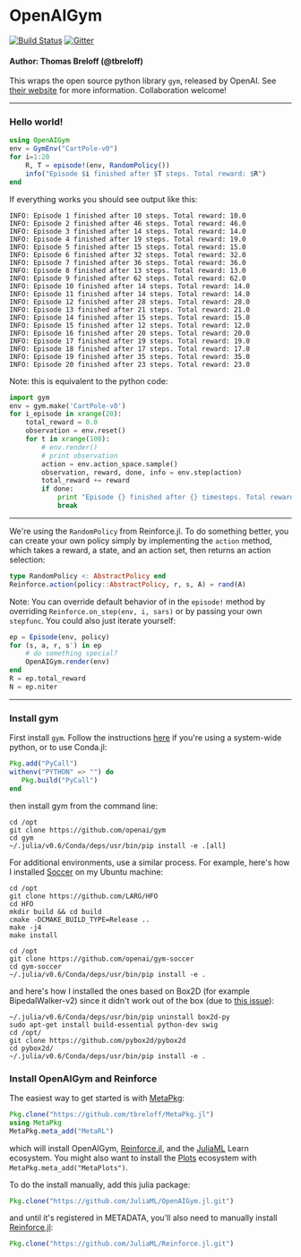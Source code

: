 # OpenAIGym

[![Build Status](https://travis-ci.org/JuliaML/OpenAIGym.jl.svg?branch=master)](https://travis-ci.org/JuliaML/OpenAIGym.jl) [![Gitter](https://badges.gitter.im/reinforcejl/Lobby.svg)](https://gitter.im/reinforcejl/Lobby?utm_source=badge&utm_medium=badge&utm_campaign=pr-badge)

#### Author: Thomas Breloff (@tbreloff)

This wraps the open source python library `gym`, released by OpenAI.  See [their website](https://gym.openai.com/) for more information.  Collaboration welcome!

---

### Hello world!

```julia
using OpenAIGym
env = GymEnv("CartPole-v0")
for i=1:20
    R, T = episode!(env, RandomPolicy())
    info("Episode $i finished after $T steps. Total reward: $R")
end
```

If everything works you should see output like this:

```
INFO: Episode 1 finished after 10 steps. Total reward: 10.0
INFO: Episode 2 finished after 46 steps. Total reward: 46.0
INFO: Episode 3 finished after 14 steps. Total reward: 14.0
INFO: Episode 4 finished after 19 steps. Total reward: 19.0
INFO: Episode 5 finished after 15 steps. Total reward: 15.0
INFO: Episode 6 finished after 32 steps. Total reward: 32.0
INFO: Episode 7 finished after 36 steps. Total reward: 36.0
INFO: Episode 8 finished after 13 steps. Total reward: 13.0
INFO: Episode 9 finished after 62 steps. Total reward: 62.0
INFO: Episode 10 finished after 14 steps. Total reward: 14.0
INFO: Episode 11 finished after 14 steps. Total reward: 14.0
INFO: Episode 12 finished after 28 steps. Total reward: 28.0
INFO: Episode 13 finished after 21 steps. Total reward: 21.0
INFO: Episode 14 finished after 15 steps. Total reward: 15.0
INFO: Episode 15 finished after 12 steps. Total reward: 12.0
INFO: Episode 16 finished after 20 steps. Total reward: 20.0
INFO: Episode 17 finished after 19 steps. Total reward: 19.0
INFO: Episode 18 finished after 17 steps. Total reward: 17.0
INFO: Episode 19 finished after 35 steps. Total reward: 35.0
INFO: Episode 20 finished after 23 steps. Total reward: 23.0
```


Note: this is equivalent to the python code:

```python
import gym
env = gym.make('CartPole-v0')
for i_episode in xrange(20):
    total_reward = 0.0
    observation = env.reset()
    for t in xrange(100):
        # env.render()
        # print observation
        action = env.action_space.sample()
        observation, reward, done, info = env.step(action)
        total_reward += reward
        if done:
            print "Episode {} finished after {} timesteps. Total reward: {}".format(i_episode, t+1, total_reward)
            break
```


---

We're using the `RandomPolicy` from Reinforce.jl.  To do something better, you can create your own policy simply by implementing the `action` method, which takes a reward, a state, and an action set, then returns an action selection:

```julia
type RandomPolicy <: AbstractPolicy end
Reinforce.action(policy::AbstractPolicy, r, s, A) = rand(A)
```

Note: You can override default behavior of in the `episode!` method by overriding `Reinforce.on_step(env, i, sars)` or by passing your own `stepfunc`.  You could also just iterate yourself:

```julia
ep = Episode(env, policy)
for (s, a, r, s′) in ep
    # do something special?
    OpenAIGym.render(env)
end
R = ep.total_reward
N = ep.niter
```

---

### Install gym

First install `gym`. Follow the instructions [here](https://gym.openai.com/docs) if you're using a system-wide python, or to use Conda.jl:

```julia
Pkg.add("PyCall")
withenv("PYTHON" => "") do
   Pkg.build("PyCall")
end
```

then install gym from the command line:

```
cd /opt
git clone https://github.com/openai/gym
cd gym
~/.julia/v0.6/Conda/deps/usr/bin/pip install -e .[all]
```

For additional environments, use a similar process.  For example, here's how I installed [Soccer](https://github.com/openai/gym-soccer) on my Ubuntu machine:

```
cd /opt
git clone https://github.com/LARG/HFO
cd HFO
mkdir build && cd build
cmake -DCMAKE_BUILD_TYPE=Release ..
make -j4
make install

cd /opt
git clone https://github.com/openai/gym-soccer
cd gym-soccer
~/.julia/v0.6/Conda/deps/usr/bin/pip install -e .
```

and here's how I installed the ones based on Box2D (for example BipedalWalker-v2) since it didn't work out of the box (due to [this issue](https://github.com/openai/gym/issues/100)):

```
~/.julia/v0.6/Conda/deps/usr/bin/pip uninstall box2d-py
sudo apt-get install build-essential python-dev swig
cd /opt/
git clone https://github.com/pybox2d/pybox2d
cd pybox2d/
~/.julia/v0.6/Conda/deps/usr/bin/pip install -e .
```

### Install OpenAIGym and Reinforce

The easiest way to get started is with [MetaPkg](https://github.com/tbreloff/MetaPkg.jl):

```julia
Pkg.clone("https://github.com/tbreloff/MetaPkg.jl")
using MetaPkg
MetaPkg.meta_add("MetaRL")
```

which will install OpenAIGym, [Reinforce.jl](https://github.com/JuliaML/Reinforce.jl), and the [JuliaML](https://github.com/JuliaML) Learn ecosystem.  You might also want to install the [Plots](https://github.com/JuliaPlots/Plots.jl) ecosystem with `MetaPkg.meta_add("MetaPlots")`.


To do the install manually, add this julia package:

```julia
Pkg.clone("https://github.com/JuliaML/OpenAIGym.jl.git")
```

and until it's registered in METADATA, you'll also need to manually install [Reinforce.jl](https://github.com/JuliaML/Reinforce.jl):

```julia
Pkg.clone("https://github.com/JuliaML/Reinforce.jl.git")
```
